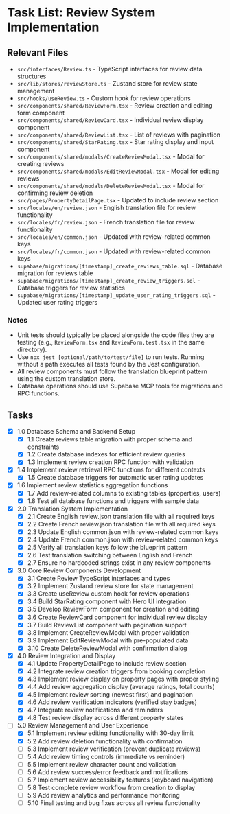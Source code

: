 # Task List: Review System Implementation

## Relevant Files

- `src/interfaces/Review.ts` - TypeScript interfaces for review data structures
- `src/lib/stores/reviewStore.ts` - Zustand store for review state management
- `src/hooks/useReview.ts` - Custom hook for review operations
- `src/components/shared/ReviewForm.tsx` - Review creation and editing form component
- `src/components/shared/ReviewCard.tsx` - Individual review display component
- `src/components/shared/ReviewList.tsx` - List of reviews with pagination
- `src/components/shared/StarRating.tsx` - Star rating display and input component
- `src/components/shared/modals/CreateReviewModal.tsx` - Modal for creating reviews
- `src/components/shared/modals/EditReviewModal.tsx` - Modal for editing reviews
- `src/components/shared/modals/DeleteReviewModal.tsx` - Modal for confirming review deletion
- `src/pages/PropertyDetailPage.tsx` - Updated to include review section
- `src/locales/en/review.json` - English translation file for review functionality
- `src/locales/fr/review.json` - French translation file for review functionality
- `src/locales/en/common.json` - Updated with review-related common keys
- `src/locales/fr/common.json` - Updated with review-related common keys
- `supabase/migrations/[timestamp]_create_reviews_table.sql` - Database migration for reviews table
- `supabase/migrations/[timestamp]_create_review_triggers.sql` - Database triggers for review statistics
- `supabase/migrations/[timestamp]_update_user_rating_triggers.sql` - Updated user rating triggers

### Notes

- Unit tests should typically be placed alongside the code files they are testing (e.g., `ReviewForm.tsx` and `ReviewForm.test.tsx` in the same directory).
- Use `npx jest [optional/path/to/test/file]` to run tests. Running without a path executes all tests found by the Jest configuration.
- All review components must follow the translation blueprint pattern using the custom translation store.
- Database operations should use Supabase MCP tools for migrations and RPC functions.

## Tasks

- [x] 1.0 Database Schema and Backend Setup
  - [x] 1.1 Create reviews table migration with proper schema and constraints
  - [x] 1.2 Create database indexes for efficient review queries
  - [x] 1.3 Implement review creation RPC function with validation
- [x] 1.4 Implement review retrieval RPC functions for different contexts
  - [x] 1.5 Create database triggers for automatic user rating updates
- [x] 1.6 Implement review statistics aggregation functions
  - [x] 1.7 Add review-related columns to existing tables (properties, users)
  - [x] 1.8 Test all database functions and triggers with sample data

- [x] 2.0 Translation System Implementation
  - [x] 2.1 Create English review.json translation file with all required keys
  - [x] 2.2 Create French review.json translation file with all required keys
  - [x] 2.3 Update English common.json with review-related common keys
  - [x] 2.4 Update French common.json with review-related common keys
  - [x] 2.5 Verify all translation keys follow the blueprint pattern
  - [x] 2.6 Test translation switching between English and French
  - [x] 2.7 Ensure no hardcoded strings exist in any review components

- [x] 3.0 Core Review Components Development
  - [x] 3.1 Create Review TypeScript interfaces and types
  - [x] 3.2 Implement Zustand review store for state management
  - [x] 3.3 Create useReview custom hook for review operations
  - [x] 3.4 Build StarRating component with Hero UI integration
  - [x] 3.5 Develop ReviewForm component for creation and editing
  - [x] 3.6 Create ReviewCard component for individual review display
  - [x] 3.7 Build ReviewList component with pagination support
  - [x] 3.8 Implement CreateReviewModal with proper validation
  - [x] 3.9 Implement EditReviewModal with pre-populated data
  - [x] 3.10 Create DeleteReviewModal with confirmation dialog

- [x] 4.0 Review Integration and Display
  - [x] 4.1 Update PropertyDetailPage to include review section
  - [x] 4.2 Integrate review creation triggers from booking completion
  - [x] 4.3 Implement review display on property pages with proper styling
  - [x] 4.4 Add review aggregation display (average ratings, total counts)
  - [x] 4.5 Implement review sorting (newest first) and pagination
  - [x] 4.6 Add review verification indicators (verified stay badges)
  - [x] 4.7 Integrate review notifications and reminders
  - [x] 4.8 Test review display across different property states

- [ ] 5.0 Review Management and User Experience
  - [x] 5.1 Implement review editing functionality with 30-day limit
  - [x] 5.2 Add review deletion functionality with confirmation
  - [ ] 5.3 Implement review verification (prevent duplicate reviews)
  - [ ] 5.4 Add review timing controls (immediate vs reminder)
  - [ ] 5.5 Implement review character count and validation
  - [ ] 5.6 Add review success/error feedback and notifications
  - [ ] 5.7 Implement review accessibility features (keyboard navigation)
  - [ ] 5.8 Test complete review workflow from creation to display
  - [ ] 5.9 Add review analytics and performance monitoring
  - [ ] 5.10 Final testing and bug fixes across all review functionality
